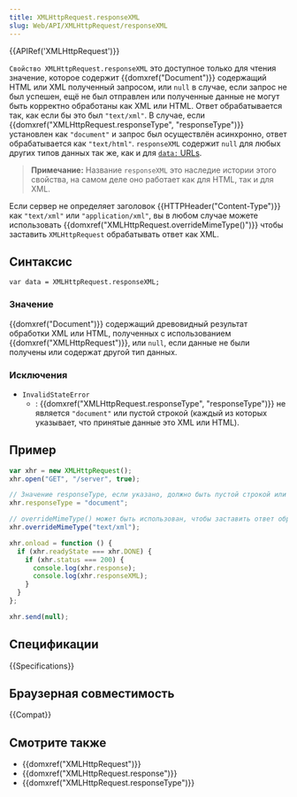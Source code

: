```yaml
---
title: XMLHttpRequest.responseXML
slug: Web/API/XMLHttpRequest/responseXML
---
```


{{APIRef('XMLHttpRequest')}}

`Свойство XMLHttpRequest.responseXML` это доступное только для чтения значение, которое содержит {{domxref("Document")}} содержащий HTML или XML полученный запросом, или `null` в случае, если запрос не был успешен, ещё не был отправлен или полученные данные не могут быть корректно обработаны как XML или HTML. Ответ обрабатывается так, как если бы это был `"text/xml"`. В случае, если {{domxref("XMLHttpRequest.responseType", "responseType")}} установлен как `"document"` и запрос был осуществлён асинхронно, ответ обрабатывается как `"text/html"`. `responseXML` содержит `null` для любых других типов данных так же, как и для [`data:` URLs](/ru/docs/Web/HTTP/Basics_of_HTTP/Data_URIs).

> **Примечание:** Название `responseXML` это наследие истории этого свойства, на самом деле оно работает как для HTML, так и для XML.

Если сервер не определяет заголовок {{HTTPHeader("Content-Type")}} как `"text/xml"` или `"application/xml"`, вы в любом случае можете использовать {{domxref("XMLHttpRequest.overrideMimeType()")}} чтобы заставить `XMLHttpRequest` обрабатывать ответ как XML.

## Синтаксис

```
var data = XMLHttpRequest.responseXML;
```

### Значение

{{domxref("Document")}} содержащий древовидный результат обработки XML или HTML, полученных с использованием {{domxref("XMLHttpRequest")}}, или `null`, если данные не были получены или содержат другой тип данных.

### Исключения

- `InvalidStateError`
  - : {{domxref("XMLHttpRequest.responseType", "responseType")}} не является `"document"` или пустой строкой (каждый из которых указывает, что принятые данные это XML или HTML).

## Пример

```js
var xhr = new XMLHttpRequest();
xhr.open("GET", "/server", true);

// Значение responseType, если указано, должно быть пустой строкой или "document"
xhr.responseType = "document";

// overrideMimeType() может быть использован, чтобы заставить ответ обрабатываться как XML
xhr.overrideMimeType("text/xml");

xhr.onload = function () {
  if (xhr.readyState === xhr.DONE) {
    if (xhr.status === 200) {
      console.log(xhr.response);
      console.log(xhr.responseXML);
    }
  }
};

xhr.send(null);
```

## Спецификации

{{Specifications}}

## Браузерная совместимость

{{Compat}}

## Смотрите также

- {{domxref("XMLHttpRequest")}}
- {{domxref("XMLHttpRequest.response")}}
- {{domxref("XMLHttpRequest.responseType")}}

